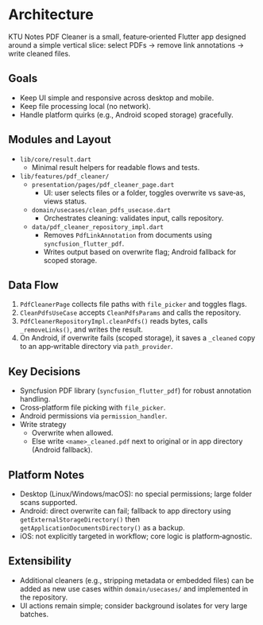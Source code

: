 # Architecture

KTU Notes PDF Cleaner is a small, feature‑oriented Flutter app designed around a simple vertical slice: select PDFs → remove link annotations → write cleaned files.

## Goals

- Keep UI simple and responsive across desktop and mobile.
- Keep file processing local (no network).
- Handle platform quirks (e.g., Android scoped storage) gracefully.

## Modules and Layout

- `lib/core/result.dart`
  - Minimal result helpers for readable flows and tests.
- `lib/features/pdf_cleaner/`
  - `presentation/pages/pdf_cleaner_page.dart`
    - UI: user selects files or a folder, toggles overwrite vs save‑as, views status.
  - `domain/usecases/clean_pdfs_usecase.dart`
    - Orchestrates cleaning: validates input, calls repository.
  - `data/pdf_cleaner_repository_impl.dart`
    - Removes `PdfLinkAnnotation` from documents using `syncfusion_flutter_pdf`.
    - Writes output based on overwrite flag; Android fallback for scoped storage.

## Data Flow

1. `PdfCleanerPage` collects file paths with `file_picker` and toggles flags.
2. `CleanPdfsUseCase` accepts `CleanPdfsParams` and calls the repository.
3. `PdfCleanerRepositoryImpl.cleanPdfs()` reads bytes, calls `_removeLinks()`, and writes the result.
4. On Android, if overwrite fails (scoped storage), it saves a `_cleaned` copy to an app‑writable directory via `path_provider`.

## Key Decisions

- Syncfusion PDF library (`syncfusion_flutter_pdf`) for robust annotation handling.
- Cross‑platform file picking with `file_picker`.
- Android permissions via `permission_handler`.
- Write strategy
  - Overwrite when allowed.
  - Else write `<name>_cleaned.pdf` next to original or in app directory (Android fallback).

## Platform Notes

- Desktop (Linux/Windows/macOS): no special permissions; large folder scans supported.
- Android: direct overwrite can fail; fallback to app directory using `getExternalStorageDirectory()` then `getApplicationDocumentsDirectory()` as a backup.
- iOS: not explicitly targeted in workflow; core logic is platform‑agnostic.

## Extensibility

- Additional cleaners (e.g., stripping metadata or embedded files) can be added as new use cases within `domain/usecases/` and implemented in the repository.
- UI actions remain simple; consider background isolates for very large batches.
